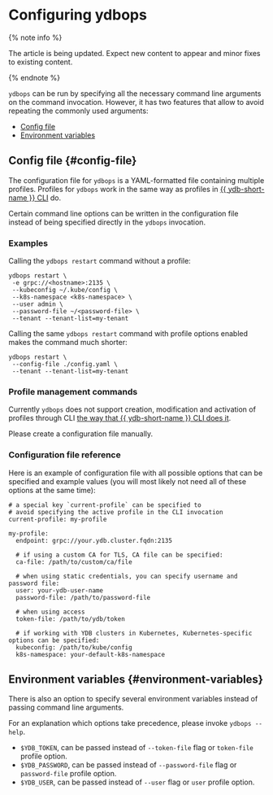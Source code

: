 # Configuring ydbops

{% note info %}

The article is being updated. Expect new content to appear and minor fixes to existing content.

{% endnote %}


`ydbops` can be run by specifying all the necessary command line arguments on the command invocation. However, it has two features that allow to avoid repeating the commonly used arguments:

- [Config file](#config-file)
- [Environment variables](#environment-variables)

## Config file {#config-file}

The configuration file for `ydbops` is a YAML-formatted file containing multiple profiles. Profiles for `ydbops` work in the same way as profiles in [{{ ydb-short-name }} CLI](../ydb-cli/profile/index.md) do.

Certain command line options can be written in the configuration file instead of being specified directly in the `ydbops` invocation.
### Examples
Calling the `ydbops restart` command without a profile:

```
ydbops restart \
 -e grpc://<hostname>:2135 \
 --kubeconfig ~/.kube/config \
 --k8s-namespace <k8s-namespace> \
 --user admin \
 --password-file ~/<password-file> \
 --tenant --tenant-list=my-tenant
```

Calling the same `ydbops restart` command with profile options enabled makes the command much shorter:

```
ydbops restart \
 --config-file ./config.yaml \
 --tenant --tenant-list=my-tenant
```

### Profile management commands

Currently `ydbops` does not support creation, modification and activation of profiles through CLI [the way that {{ ydb-short-name }} CLI does it](../ydb-cli/profile/index.md#commands).

Please create a configuration file manually. 

### Configuration file reference

Here is an example of configuration file with all possible options that can be specified and example values (you will most likely not need all of these options at the same time):

```
# a special key `current-profile` can be specified to 
# avoid specifying the active profile in the CLI invocation
current-profile: my-profile

my-profile:
  endpoint: grpc://your.ydb.cluster.fqdn:2135

  # if using a custom CA for TLS, CA file can be specified:
  ca-file: /path/to/custom/ca/file

  # when using static credentials, you can specify username and password file:
  user: your-ydb-user-name
  password-file: /path/to/password-file

  # when using access
  token-file: /path/to/ydb/token

  # if working with YDB clusters in Kubernetes, Kubernetes-specific options can be specified:
  kubeconfig: /path/to/kube/config
  k8s-namespace: your-default-k8s-namespace
```
## Environment variables {#environment-variables}

There is also an option to specify several environment variables instead of passing command line arguments.

For an explanation which options take precedence, please invoke `ydbops --help`.

- `$YDB_TOKEN`, can be passed instead of `--token-file` flag or `token-file` profile option.
- `$YDB_PASSWORD`, can be passed instead of `--password-file` flag or `password-file` profile option.
- `$YDB_USER`, can be passed instead of `--user` flag or `user` profile option.
